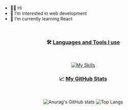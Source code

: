 - 👋🏻 Hi
- 👀 I’m interested in web development
- 🌱 I’m currently learning React
<br/>
 <h3 align="center">
  🛠️ <ins>Languages and Tools I use</ins>
</h3>
<br/>
<div align="center">
  
  [![My Skills](https://skillicons.dev/icons?i=html,css,js,react,redux,nodejs,java,vscode&theme=light)](https://skillicons.dev)

</div>

<h3 align="center">
  📈 <ins>My GitHub Stats</ins>
</h3>
<br/>
<div align="center">
  
  ![Anurag's GitHub stats](https://github-readme-stats.vercel.app/api?username=irenesjv&show_icons=true&theme=transparent&hide=contribs,prs) ![Top Langs](https://github-readme-stats.vercel.app/api/top-langs/?username=irenesjv&layout=compact)
</div>


<!---
irenesjv/irenesjv is a ✨ special ✨ repository because its `README.md` (this file) appears on your GitHub profile.
You can click the Preview link to take a look at your changes.
--->
